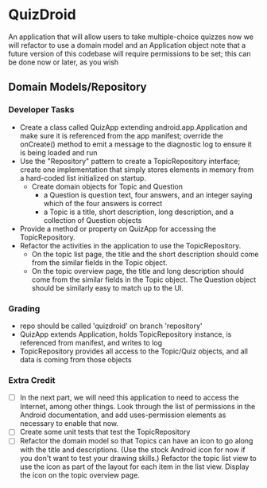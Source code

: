# QuizDroid 
An application that will allow users to take multiple-choice quizzes
now we will refactor to use a domain model and an Application object
note that a future version of this codebase will require permissions to be set; this can be done now or later, as you wish

## Domain Models/Repository

### Developer Tasks
- Create a class called QuizApp extending android.app.Application and make sure it is referenced from the app manifest; override the onCreate() method to emit a message to the diagnostic log to ensure it is being loaded and run
- Use the "Repository" pattern to create a TopicRepository interface; create one implementation that simply stores elements in memory from a hard-coded list initialized on startup.
  - Create domain objects for Topic and Question
    - a Question is question text, four answers, and an integer saying which of the four answers is correct
    - a Topic is a title, short description, long description, and a collection of Question objects
- Provide a method or property on QuizApp for accessing the TopicRepository.
- Refactor the activities in the application to use the TopicRepository.
  - On the topic list page, the title and the short description should come from the similar fields in the Topic object.
  - On the topic overview page, the title and long description should come from the similar fields in the Topic object. The Question object should be similarly easy to match up to the UI.
 
### Grading
- repo should be called 'quizdroid' on branch 'repository'
- QuizApp extends Application, holds TopicRepository instance, is referenced from manifest, and writes to log
- TopicRepository provides all access to the Topic/Quiz objects, and all data is coming from those objects

### Extra Credit
- [ ] In the next part, we will need this application to need to access the Internet, among other things. Look through the list of permissions in the Android documentation, and add uses-permission elements as necessary to enable that now.
- [ ] Create some unit tests that test the TopicRepository
- [ ] Refactor the domain model so that Topics can have an icon to go along with the title and descriptions. (Use the stock Android icon for now if you don't want to test your drawing skills.) Refactor the topic list view to use the icon as part of the layout for each item in the list view. Display the icon on the topic overview page.
